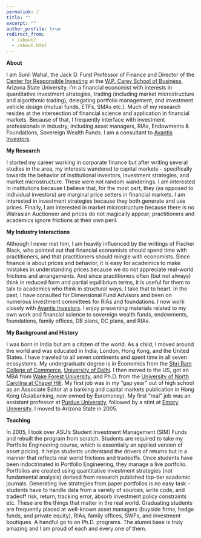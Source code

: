 ```yaml
---
permalink: /
title: ""
excerpt: ""
author_profile: true
redirect_from: 
  - /about/
  - /about.html
---
```


**About**

I am Sunil Wahal, the Jack D. Furst Professor of Finance and Director of the [Center for
Responsible Investing](https://cri.wpcarey.asu.edu/) at the [W.P. Carey School of Business](https://wpcarey.asu.edu/), Arizona State University. I’m a financial economist with interests in
quantitative investment strategies, trading (including market microstructure and algorithmic
trading), delegating portfolio management, and investment vehicle design (mutual funds, ETFs,
SMAs etc.). Much of my research resides at the intersection of financial science and application
in financial markets. Because of that, I frequently interface with investment professionals in
industry, including asset managers, RIAs, Endowments &amp; Foundations, Sovereign Wealth
Funds. I am a consultant to [Avantis Investors](https://www.avantisinvestors.com/).

**My Research**

I started my career working in corporate finance but after writing several studies in the area, my
interests wandered to capital markets – specifically towards the behavior of institutional
investors, investment strategies, and market microstructure. These were not random wanderings.
I am interested in institutions because I believe that, for the most part, they (as opposed to
individual investors) are marginal price setters in financial markets. I am interested in investment
strategies because they both generate and use prices. Finally, I am interested in market
microstructure because there is no Walrasian Auctioneer and prices do not magically appear;
practitioners and academics ignore frictions at their own peril.

**My Industry Interactions**

Although I never met him, I am heavily influenced by the writings of Fischer Black, who pointed
out that financial economists should spend time with practitioners, and that practitioners should
mingle with economists. Since finance is about prices and behavior, it is easy for academics to
make mistakes in understanding prices because we do not appreciate real-world frictions and
arrangements. And since practitioners often (but not always) think in reduced form and partial
equilibrium terms, it is useful for them to talk to academics who think in structural ways. I take
that to heart. In the past, I have consulted for Dimensional Fund Advisors and been on numerous
investment committees for RIAs and foundations. I now work closely with [Avantis Investors](https://www.avantisinvestors.com/). I enjoy presenting materials related to my own work and
financial science to sovereign wealth funds, endowments, foundations, family offices, DB plans,
DC plans, and RIAs.

**My Background and History**

I was born in India but am a citizen of the world. As a child, I moved around the world and was
educated in India, London, Hong Kong, and the United States. I have traveled to all seven
continents and spent time in all seven ecosystems. My undergraduate degree is in Economics
from the [Shri Ram College of Commerce](https://www.srcc.edu/), [University of Delhi](https://www.du.ac.in/). I then moved to the US, got an MBA from [Wake Forest University](https://business.wfu.edu/mba/), and Ph.D. from the [University of North Carolina at Chapel Hill](https://www.kenan-flagler.unc.edu/). My first job was in my “gap year” out of high school as an Associate Editor at a banking and capital markets publication in Hong Kong (Asiabanking, now
owned by Euromoney). My first “real” job was an assistant professor at [Purdue University](https://business.purdue.edu/), followed by a stint at [Emory University](https://goizueta.emory.edu/). I moved to Arizona State in 2005.

**Teaching**

In 2005, I took over ASU’s Student Investment Management (SIM) Funds and rebuilt the
program from scratch. Students are required to take my Portfolio Engineering course, which is
essentially an applied version of asset pricing. It helps students understand the drivers of returns
but in a manner that reflects real world frictions and tradeoffs. Once students have been
indoctrinated in Portfolio Engineering, they manage a live portfolio. Portfolios are created using
quantitative investment strategies (not fundamental analysis) derived from research published
top-tier academic journals. Generating live strategies from paper portfolios is no easy task –
students have to handle data from a variety of sources, write code, and tradeoff risk, return,
tracking error, absorb investment policy constraints etc. These are the things that matter in the
real world. Graduating students are frequently placed at well-known asset managers (buyside
firms, hedge funds, and private equity), RIAs, family offices, SWFs, and investment boutiques.
A handful go to on Ph.D. programs. The alumni base is truly amazing and I am proud of each
and every one of them.
